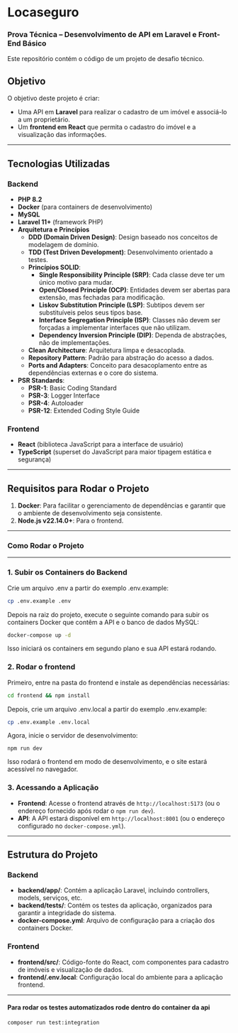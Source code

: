 # Locaseguro

### Prova Técnica – Desenvolvimento de API em Laravel e Front-End Básico

Este repositório contém o código de um projeto de desafio técnico.

## Objetivo

O objetivo deste projeto é criar:
- Uma API em **Laravel** para realizar o cadastro de um imóvel e associá-lo a um proprietário.
- Um **frontend em React** que permita o cadastro do imóvel e a visualização das informações.

---

## Tecnologias Utilizadas

### Backend

- **PHP 8.2**
- **Docker** (para containers de desenvolvimento)
- **MySQL**
- **Laravel 11+** (framework PHP)
- **Arquitetura e Princípios**
  - **DDD (Domain Driven Design)**: Design baseado nos conceitos de modelagem de domínio.
  - **TDD (Test Driven Development)**: Desenvolvimento orientado a testes.
  - **Princípios SOLID**:
    - **Single Responsibility Principle (SRP)**: Cada classe deve ter um único motivo para mudar.
    - **Open/Closed Principle (OCP)**: Entidades devem ser abertas para extensão, mas fechadas para modificação.
    - **Liskov Substitution Principle (LSP)**: Subtipos devem ser substituíveis pelos seus tipos base.
    - **Interface Segregation Principle (ISP)**: Classes não devem ser forçadas a implementar interfaces que não utilizam.
    - **Dependency Inversion Principle (DIP)**: Dependa de abstrações, não de implementações.
  - **Clean Architecture**: Arquitetura limpa e desacoplada.
  - **Repository Pattern**: Padrão para abstração do acesso a dados.
  - **Ports and Adapters**: Conceito para desacoplamento entre as dependências externas e o core do sistema.
- **PSR Standards**:
  - **PSR-1**: Basic Coding Standard
  - **PSR-3**: Logger Interface
  - **PSR-4**: Autoloader
  - **PSR-12**: Extended Coding Style Guide

### Frontend

- **React** (biblioteca JavaScript para a interface de usuário)
- **TypeScript** (superset do JavaScript para maior tipagem estática e segurança)

---

## Requisitos para Rodar o Projeto

1. **Docker**: Para facilitar o gerenciamento de dependências e garantir que o ambiente de desenvolvimento seja consistente.
2. **Node.js v22.14.0+**: Para o frontend.

---

### Como Rodar o Projeto
---

### 1. Subir os Containers do Backend

Crie um arquivo .env a partir do exemplo .env.example:

```bash
cp .env.example .env
```

Depois na raiz do projeto, execute o seguinte comando para subir os containers Docker que contêm a API e o banco de dados MySQL:

```bash
docker-compose up -d
```

Isso iniciará os containers em segundo plano e sua API estará rodando.

### 2. Rodar o frontend

Primeiro, entre na pasta do frontend e instale as dependências necessárias:

```bash
cd frontend && npm install
```

Depois, crie um arquivo .env.local a partir do exemplo .env.example:

```bash
cp .env.example .env.local
```

Agora, inicie o servidor de desenvolvimento:

```
npm run dev
```

Isso rodará o frontend em modo de desenvolvimento, e o site estará acessível no navegador.

### 3. Acessando a Aplicação

- **Frontend**: Acesse o frontend através de `http://localhost:5173` (ou o endereço fornecido após rodar o `npm run dev`).
- **API**: A API estará disponível em `http://localhost:8001` (ou o endereço configurado no `docker-compose.yml`).

---

## Estrutura do Projeto

### Backend

- **backend/app/**: Contém a aplicação Laravel, incluindo controllers, models, serviços, etc.
- **backend/tests/**: Contém os testes da aplicação, organizados para garantir a integridade do sistema.
- **docker-compose.yml**: Arquivo de configuração para a criação dos containers Docker.

### Frontend

- **frontend/src/**: Código-fonte do React, com componentes para cadastro de imóveis e visualização de dados.
- **frontend/.env.local**: Configuração local do ambiente para a aplicação frontend.

---

#### Para rodar os testes automatizados rode dentro do container da api
```bash
composer run test:integration
```